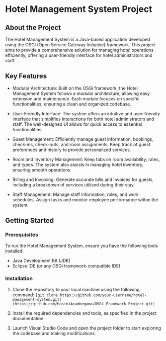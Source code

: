 # Hotel Management System Project

## About the Project
The Hotel Management System is a Java-based application developed using the OSGi (Open Service Gateway Initiative) framework. This project aims to provide a comprehensive solution for managing hotel operations efficiently, offering a user-friendly interface for hotel administrators and staff.

## Key Features

- Modular Architecture: Built on the OSGi framework, the Hotel Management System follows a modular architecture, allowing easy extension and maintenance. Each module focuses on specific functionalities, ensuring a clean and organized codebase.

- User-Friendly Interface: The system offers an intuitive and user-friendly interface that simplifies interactions for both hotel administrators and staff. The well-designed UI allows for quick access to essential functionalities.

- Guest Management: Efficiently manage guest information, bookings, check-ins, check-outs, and room assignments. Keep track of guest preferences and history to provide personalized services.

- Room and Inventory Management: Keep tabs on room availability, rates, and types. The system also assists in managing hotel inventory, ensuring smooth operations.

- Billing and Invoicing: Generate accurate bills and invoices for guests, including a breakdown of services utilized during their stay.

- Staff Management: Manage staff information, roles, and work schedules. Assign tasks and monitor employee performance within the system.

## Getting Started
### Prerequisites
To run the Hotel Management System, ensure you have the following tools installed:
- Java Development Kit (JDK)
- Eclipse IDE (or any OSGi framework-compatible IDE)

### Installation

01. Clone the repository to your local machine using the following command:
    ```[git clone https://github.com/your-username/hotel-management-system.git](https://github.com/HasiniArambegama/OSGi_Framework_Project.git)```

02. Install the required dependencies and tools, as specified in the project documentation.
03. Launch Visual Studio Code and open the project folder to start exploring the codebase and making modifications.
   
